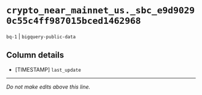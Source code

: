# `crypto_near_mainnet_us._sbc_e9d90290c55c4ff987015bced1462968`
`bq-1` | `bigquery-public-data`

## Column details
* [TIMESTAMP] `last_update`

-------------------------------------------------------------------------------
*Do not make edits above this line.*
